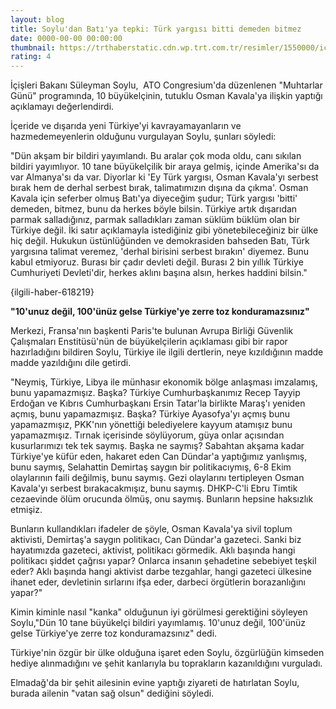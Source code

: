```yaml
--- 
layout: blog
title: Soylu'dan Batı'ya tepki: Türk yargısı bitti demeden bitmez
date: 0000-00-00 00:00:00
thumbnail: https://trthaberstatic.cdn.wp.trt.com.tr/resimler/1550000/icisleri-bakani-suleyman-soylu-1551733.jpg
rating: 4
---
```

<p>
	İçişleri Bakanı Süleyman Soylu,  ATO Congresium'da düzenlenen "Muhtarlar Günü" programında, 10 büyükelçinin, tutuklu Osman Kavala'ya ilişkin yaptığı açıklamayı değerlendirdi.</p>
<p>
	İçeride ve dışarıda yeni Türkiye'yi kavrayamayanların ve hazmedemeyenlerin olduğunu vurgulayan Soylu, şunları söyledi:</p>
<p>
	"Dün akşam bir bildiri yayımlandı. Bu aralar çok moda oldu, canı sıkılan bildiri yayımlıyor. 10 tane büyükelçilik bir araya gelmiş, içinde Amerika'sı da var Almanya'sı da var. Diyorlar ki 'Ey Türk yargısı, Osman Kavala'yı serbest bırak hem de derhal serbest bırak, talimatımızın dışına da çıkma'. Osman Kavala için seferber olmuş Batı'ya diyeceğim şudur; Türk yargısı 'bitti' demeden, bitmez, bunu da herkes böyle bilsin. Türkiye artık dışarıdan parmak salladığınız, parmak salladıkları zaman süklüm büklüm olan bir Türkiye değil. İki satır açıklamayla istediğiniz gibi yönetebileceğiniz bir ülke hiç değil. Hukukun üstünlüğünden ve demokrasiden bahseden Batı, Türk yargısına talimat veremez, 'derhal birisini serbest bırakın' diyemez. Bunu kabul etmiyoruz. Burası bir çadır devleti değil. Burası 2 bin yıllık Türkiye Cumhuriyeti Devleti'dir, herkes aklını başına alsın, herkes haddini bilsin."</p>
<p>
	{ilgili-haber-618219}</p>
<p>
	<strong>"10'unuz değil, 100'ünüz gelse Türkiye'ye zerre toz konduramazsınız"</strong></p>
<p>
	Merkezi, Fransa'nın başkenti Paris'te bulunan Avrupa Birliği Güvenlik Çalışmaları Enstitüsü'nün de büyükelçilerin açıklaması gibi bir rapor hazırladığını bildiren Soylu, Türkiye ile ilgili dertlerin, neye kızıldığının madde madde yazıldığını dile getirdi.</p>
<p>
	"Neymiş, Türkiye, Libya ile münhasır ekonomik bölge anlaşması imzalamış, bunu yapamazmışız. Başka? Türkiye Cumhurbaşkanımız Recep Tayyip Erdoğan ve Kıbrıs Cumhurbaşkanı Ersin Tatar'la birlikte Maraş'ı yeniden açmış, bunu yapamazmışız. Başka? Türkiye Ayasofya'yı açmış bunu yapamazmışız, PKK'nın yönettiği belediyelere kayyum atamışız bunu yapamazmışız. Tırnak içerisinde söylüyorum, güya onlar açısından kusurlarımızı tek tek saymış. Başka ne saymış? Sabahtan akşama kadar Türkiye'ye küfür eden, hakaret eden Can Dündar'a yaptığımız yanlışmış, bunu saymış, Selahattin Demirtaş saygın bir politikacıymış, 6-8 Ekim olaylarının faili değilmiş, bunu saymış. Gezi olaylarını tertipleyen Osman Kavala'yı serbest bırakacakmışız, bunu saymış. DHKP-C'li Ebru Timtik cezaevinde ölüm orucunda ölmüş, onu saymış. Bunların hepsine haksızlık etmişiz.</p>
<p>
	Bunların kullandıkları ifadeler de şöyle, Osman Kavala'ya sivil toplum aktivisti, Demirtaş'a saygın politikacı, Can Dündar'a gazeteci. Sanki biz hayatımızda gazeteci, aktivist, politikacı görmedik. Aklı başında hangi politikacı şiddet çağrısı yapar? Onlarca insanın şehadetine sebebiyet teşkil eder? Aklı başında hangi aktivist darbe tezgahlar, hangi gazeteci ülkesine ihanet eder, devletinin sırlarını ifşa eder, darbeci örgütlerin borazanlığını yapar?"</p>
<p>
	Kimin kiminle nasıl "kanka" olduğunun iyi görülmesi gerektiğini söyleyen Soylu,"Dün 10 tane büyükelçi bildiri yayımlamış. 10'unuz değil, 100'ünüz gelse Türkiye'ye zerre toz konduramazsınız" dedi.</p>
<p>
	Türkiye'nin özgür bir ülke olduğuna işaret eden Soylu, özgürlüğün kimseden hediye alınmadığını ve şehit kanlarıyla bu toprakların kazanıldığını vurguladı.</p>
<p>
	Elmadağ'da bir şehit ailesinin evine yaptığı ziyareti de hatırlatan Soylu, burada ailenin "vatan sağ olsun" dediğini söyledi.</p>
